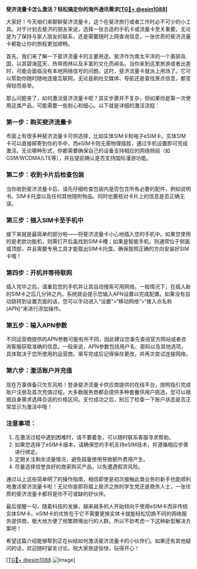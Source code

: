 **斐济流量卡怎么激活？轻松搞定你的海外通讯需求[[TG💪+ @esim1088](https://t.me/s/esim1088)]**

大家好！今天咱们来聊聊斐济流量卡，这个在斐济旅行或者工作时必不可少的小工具。对于计划去斐济的朋友来说，选择一张合适的手机卡或流量卡至关重要。无论是为了保持与家人朋友的联系，还是需要随时上网查询信息，一张优质的斐济流量卡都能让你的旅程更加顺畅。

首先，我们来了解一下斐济流量卡的主要用途。斐济作为南太平洋的一个美丽岛国，以其碧海蓝天、热带雨林以及丰富的文化而闻名。当你来到这里旅游或者出差时，可能会面临没有本地网络信号的问题。这时，斐济流量卡就派上用场了。它可以帮助你随时随地连接互联网，无论是刷社交媒体、导航还是查找景点信息，都变得轻而易举。

那么问题来了，如何激活斐济流量卡呢？其实步骤并不复杂，但如果你是第一次使用这类产品，可能需要一些耐心和细心。以下就是详细的激活流程：

### 第一步：购买斐济流量卡

市面上有很多种斐济流量卡可供选择，比如实体SIM卡和电子eSIM卡。实体SIM卡可以直接邮寄到你的手中，而eSIM卡则无需物理插拔，通过手机设置即可完成激活。无论哪种形式，你都需要确保自己的设备支持相应的网络频段（如GSM/WCDMA/LTE等），并且提前确认是否支持国际漫游功能。

### 第二步：收到卡片后检查包装

当你收到斐济流量卡后，请先仔细检查包装内是否包含所有必要的配件，例如说明书、SIM卡托盘以及任何其他随附物品。同时也要核对卡片上的信息是否正确无误。

### 第三步：插入SIM卡至手机中

接下来就是最简单的部分啦——将斐济流量卡小心地插入您的手机中。如果您使用的是老款功能机，则需打开后盖找到SIM卡槽；如果是智能手机，则通常位于侧面或顶部，并且需要专用工具才能取出SIM卡托盘。确保按照正确的方向安装好SIM卡哦！

### 第四步：开机并等待联网

插入完毕之后，请重启您的手机并让其自动搜索可用网络。一般情况下，在插入新的SIM卡之后几分钟之内，系统就会提示您输入APN设置以完成配置。如果没有自动跳转到设置页面的话，您可以手动进入“设置”>“移动网络”>“接入点名称(APN)”来进行添加操作。

### 第五步：输入APN参数

不同运营商提供的APN参数可能有所不同，因此建议您事先查阅官方网站或者咨询客服获取准确的信息。一般来说，APN参数包括用户名、密码以及其他选项，具体取决于您所使用的运营商。填写完成后记得保存更改，并再次尝试连接网络。

### 第六步：激活账户并充值

现在万事俱备只欠东风啦！登录斐济流量卡供应商提供的在线平台，按照指引完成账户注册及首次充值过程。大多数服务商都会提供多种套餐供用户挑选，您可以根据自身需求选择合适的价格区间。支付成功之后，别忘了检查一下账户状态是否正常显示为激活中哦！

### 注意事项：

1. 在激活过程中遇到困难时，请不要着急，可以随时联系客服寻求帮助。
2. 如果您选择了eSIM卡版本，请确保您的手机支持eSIM技术，并遵循相应步骤进行绑定。
3. 定期关注剩余流量情况，避免超量使用导致额外费用产生。
4. 尽量选择信誉良好的商家购买产品，以免遭遇假货风险。

通过以上这些简单明了的操作指南，相信即使是初次接触此类业务的新手也能顺利地激活斐济流量卡啦！无论你是即将踏上斐济之旅的学生党还是商务人士，一张优质的斐济流量卡都将是你不可或缺的好伙伴。

最后提醒一句，随着科技的发展，越来越多的人开始倾向于使用eSIM卡而非传统实体SIM卡。eSIM卡的优势在于它不需要更换实体卡就能轻松切换不同的网络服务提供商，极大地方便了频繁跨境出行的人群。所以不妨考虑一下这种新型解决方案吧！

希望这篇介绍能够帮到正在纠结如何激活斐济流量卡的小伙伴们。如果还有其他疑问的话，欢迎随时留言讨论。祝大家旅途愉快，玩得开心！

[[TG💪+ @esim1088](https://t.me/s/esim1088) ![Image](https://i.postimg.cc/4NQfJmqS/Snipaste-2025-05-13-00-14-12.png)]